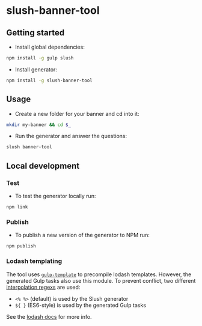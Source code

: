 # slush-banner-tool

## Getting started

- Install global dependencies:

```bash
npm install -g gulp slush
```

- Install generator:

```bash
npm install -g slush-banner-tool
```

## Usage

- Create a new folder for your banner and cd into it:

```bash
mkdir my-banner && cd $_
```

- Run the generator and answer the questions:

```bash
slush banner-tool
```

## Local development

### Test

- To test the generator locally run:

```
npm link
```

### Publish

- To publish a new version of the generator to NPM run:

```
npm publish
```

### Lodash templating

The tool uses [`gulp-template`](https://github.com/sindresorhus/gulp-template) to precompile lodash templates. However, the generated Gulp tasks also use this module. To prevent conflict, two different [interpolation regexs](https://lodash.com/docs#templateSettings-interpolate) are used:

- `<% %>` (default) is used by the Slush generator
- `${ }` (ES6-style) is used by the generated Gulp tasks

See the [lodash docs](https://lodash.com/docs#template) for more info.
